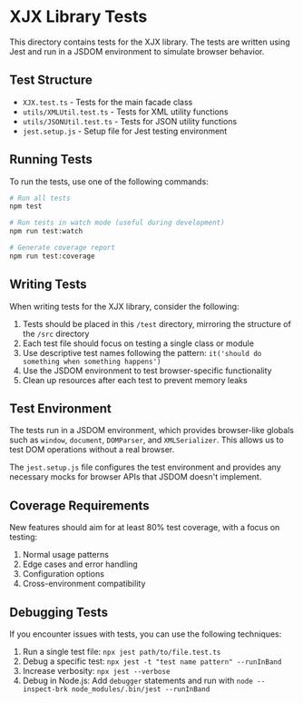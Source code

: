 # XJX Library Tests

This directory contains tests for the XJX library. The tests are written using Jest and run in a JSDOM environment to simulate browser behavior.

## Test Structure

- `XJX.test.ts` - Tests for the main facade class
- `utils/XMLUtil.test.ts` - Tests for XML utility functions
- `utils/JSONUtil.test.ts` - Tests for JSON utility functions
- `jest.setup.js` - Setup file for Jest testing environment

## Running Tests

To run the tests, use one of the following commands:

```bash
# Run all tests
npm test

# Run tests in watch mode (useful during development)
npm run test:watch

# Generate coverage report
npm run test:coverage
```

## Writing Tests

When writing tests for the XJX library, consider the following:

1. Tests should be placed in this `/test` directory, mirroring the structure of the `/src` directory
2. Each test file should focus on testing a single class or module
3. Use descriptive test names following the pattern: `it('should do something when something happens')`
4. Use the JSDOM environment to test browser-specific functionality
5. Clean up resources after each test to prevent memory leaks

## Test Environment

The tests run in a JSDOM environment, which provides browser-like globals such as `window`, `document`, `DOMParser`, and `XMLSerializer`. This allows us to test DOM operations without a real browser.

The `jest.setup.js` file configures the test environment and provides any necessary mocks for browser APIs that JSDOM doesn't implement.

## Coverage Requirements

New features should aim for at least 80% test coverage, with a focus on testing:

1. Normal usage patterns
2. Edge cases and error handling
3. Configuration options
4. Cross-environment compatibility

## Debugging Tests

If you encounter issues with tests, you can use the following techniques:

1. Run a single test file: `npx jest path/to/file.test.ts`
2. Debug a specific test: `npx jest -t "test name pattern" --runInBand`
3. Increase verbosity: `npx jest --verbose`
4. Debug in Node.js: Add `debugger` statements and run with `node --inspect-brk node_modules/.bin/jest --runInBand`